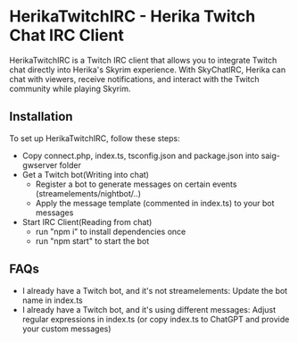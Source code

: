 # HerikaTwitchIRC - Herika Twitch Chat IRC Client
HerikaTwitchIRC is a Twitch IRC client that allows you to integrate Twitch chat directly into Herika's Skyrim experience. With SkyChatIRC, Herika can chat with viewers, receive notifications, and interact with the Twitch community while playing Skyrim.


## Installation
To set up HerikaTwitchIRC, follow these steps:

* Copy connect.php, index.ts, tsconfig.json and package.json into saig-gwserver folder
* Get a Twitch bot(Writing into chat)
  * Register a bot to generate messages on certain events (streamelements/nightbot/..)
  * Apply the message template (commented in index.ts) to your bot messages
* Start IRC Client(Reading from chat)
  * run "npm i" to install dependencies once
  * run "npm start" to start the bot

## FAQs
* I already have a Twitch bot, and it's not streamelements: Update the bot name in index.ts
* I already have a Twitch bot, and it's using different messages: Adjust regular expressions in index.ts (or copy index.ts to ChatGPT and provide your custom messages)